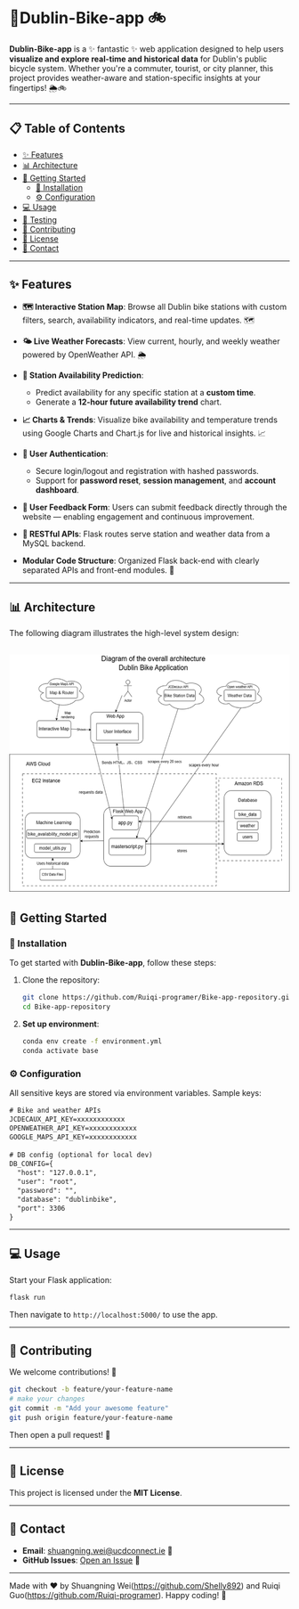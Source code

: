 # 🚀Dublin-Bike-app 🚲

**Dublin-Bike-app** is a ✨ fantastic ✨ web application designed to help users **visualize and explore real-time and historical data** for Dublin's public bicycle system. Whether you're a commuter, tourist, or city planner, this project provides weather-aware and station-specific insights at your fingertips! 🌦️🚲

---

## 📋 Table of Contents

- [✨ Features](#-features)
- [📊 Architecture](#-architecture)
- [🚀 Getting Started](#-getting-started)
  - [🔧 Installation](#-installation)
  - [⚙️ Configuration](#️-configuration)
- [💻 Usage](#-usage)
- [🧬 Testing](#-testing)
- [🤝 Contributing](#-contributing)
- [📝 License](#-license)
- [📧 Contact](#-contact)

---

## ✨ Features

- **🗺️ Interactive Station Map**: Browse all Dublin bike stations with custom filters, search, availability indicators, and real-time updates. 🗺️
- **🌤️ Live Weather Forecasts**: View current, hourly, and weekly weather powered by OpenWeather API. 🌦️
- **🔮 Station Availability Prediction**:
  - Predict availability for any specific station at a **custom time**.
  - Generate a **12-hour future availability trend** chart.
- **📈 Charts & Trends**: Visualize bike availability and temperature trends using Google Charts and Chart.js for live and historical insights. 📈
- **🔐 User Authentication**:
  - Secure login/logout and registration with hashed passwords.
  - Support for **password reset**, **session management**, and **account dashboard**.
- **💬 User Feedback Form**:
  Users can submit feedback directly through the website — enabling engagement and continuous improvement.
- **📡 RESTful APIs**: Flask routes serve station and weather data from a MySQL backend.

- **Modular Code Structure**: Organized Flask back-end with clearly separated APIs and front-end modules. 🧱

---

## 📊 Architecture

The following diagram illustrates the high-level system design:

## ![System Architecture](image.png)

## 🚀 Getting Started

### 🔧 Installation

To get started with **Dublin-Bike-app**, follow these steps:

1. Clone the repository:

   ```bash
   git clone https://github.com/Ruiqi-programer/Bike-app-repository.git
   cd Bike-app-repository
   ```

2. **Set up environment**:

   ```bash
   conda env create -f environment.yml
   conda activate base
   ```

### ⚙️ Configuration

All sensitive keys are stored via environment variables. Sample keys:

```env
# Bike and weather APIs
JCDECAUX_API_KEY=xxxxxxxxxxxx
OPENWEATHER_API_KEY=xxxxxxxxxxxx
GOOGLE_MAPS_API_KEY=xxxxxxxxxxxx

# DB config (optional for local dev)
DB_CONFIG={
  "host": "127.0.0.1",
  "user": "root",
  "password": "",
  "database": "dublinbike",
  "port": 3306
}
```

---

## 💻 Usage

Start your Flask application:

```bash
flask run
```

Then navigate to `http://localhost:5000/` to use the app.

---

## 🤝 Contributing

We welcome contributions! 🎉

```bash
git checkout -b feature/your-feature-name
# make your changes
git commit -m "Add your awesome feature"
git push origin feature/your-feature-name
```

Then open a pull request! 🚀

---

## 📝 License

This project is licensed under the **MIT License**.

---

## 📧 Contact

- **Email**: shuangning.wei@ucdconnect.ie 📩
- **GitHub Issues**: [Open an Issue](https://github.com/Ruiqi-programer/Bike-app-repository/issues) 🐛

---

Made with ❤️ by Shuangning Wei(https://github.com/Shelly892) and Ruiqi Guo(https://github.com/Ruiqi-programer). Happy coding! 🎉

